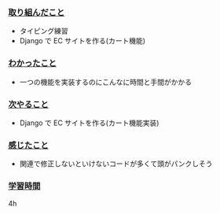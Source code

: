 ### <u>取り組んだこと</u>
- タイピング練習
- Django で EC サイトを作る(カート機能)

### <u>わかったこと</u>
- 一つの機能を実装するのにこんなに時間と手間がかかる

### <u>次やること</u>
- Django で EC サイトを作る(カート機能実装)

### <u>感じたこと</u>
- 関連で修正しないといけないコードが多くて頭がパンクしそう

### <u>学習時間</u>
4h
